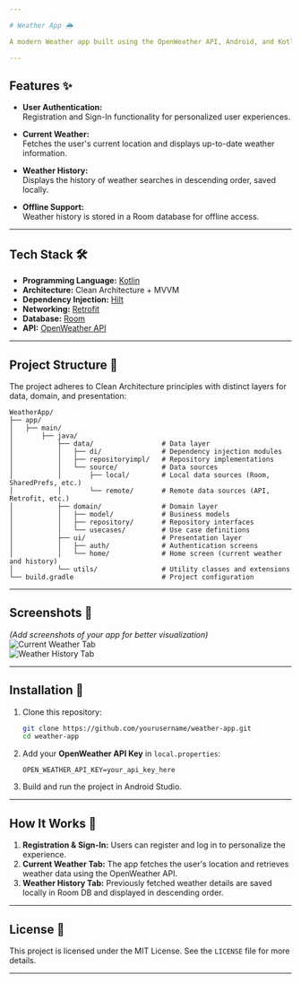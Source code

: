 ```yaml
---

# Weather App 🌦️

A modern Weather app built using the OpenWeather API, Android, and Kotlin. This app showcases clean architecture principles combined with the MVVM pattern for a scalable and maintainable codebase. It allows users to register, sign in, and view current weather conditions as well as weather history.

---
```


## Features ✨

- **User Authentication:**  
  Registration and Sign-In functionality for personalized user experiences.

- **Current Weather:**  
  Fetches the user's current location and displays up-to-date weather information.

- **Weather History:**  
  Displays the history of weather searches in descending order, saved locally.

- **Offline Support:**  
  Weather history is stored in a Room database for offline access.

---

## Tech Stack 🛠️

- **Programming Language:** [Kotlin](https://kotlinlang.org/)
- **Architecture:** Clean Architecture + MVVM
- **Dependency Injection:** [Hilt](https://dagger.dev/hilt/)
- **Networking:** [Retrofit](https://square.github.io/retrofit/)
- **Database:** [Room](https://developer.android.com/training/data-storage/room)
- **API:** [OpenWeather API](https://openweathermap.org/api)

---

## Project Structure 📂

The project adheres to Clean Architecture principles with distinct layers for data, domain, and presentation:

```
WeatherApp/
├── app/
│   ├── main/
│       ├── java/
│           ├── data/                 # Data layer
│           │   ├── di/               # Dependency injection modules
│           │   ├── repositoryimpl/   # Repository implementations
│           │   └── source/           # Data sources
│           │       ├── local/        # Local data sources (Room, SharedPrefs, etc.)
│           │       └── remote/       # Remote data sources (API, Retrofit, etc.)
│           ├── domain/               # Domain layer
│           │   ├── model/            # Business models
│           │   ├── repository/       # Repository interfaces
│           │   └── usecases/         # Use case definitions
│           ├── ui/                   # Presentation layer
│           │   ├── auth/             # Authentication screens
│           │   └── home/             # Home screen (current weather and history)
│           └── utils/                # Utility classes and extensions
└── build.gradle                      # Project configuration
```

---

## Screenshots 📸

*(Add screenshots of your app for better visualization)*  
![Current Weather Tab](#)  
![Weather History Tab](#)

---

## Installation 🚀

1. Clone this repository:
   ```bash
   git clone https://github.com/yourusername/weather-app.git
   cd weather-app
   ```
2. Add your **OpenWeather API Key** in `local.properties`:
   ```properties
   OPEN_WEATHER_API_KEY=your_api_key_here
   ```
3. Build and run the project in Android Studio.

---

## How It Works 🔧

1. **Registration & Sign-In:** Users can register and log in to personalize the experience.
2. **Current Weather Tab:** The app fetches the user's location and retrieves weather data using the OpenWeather API.
3. **Weather History Tab:** Previously fetched weather details are saved locally in Room DB and displayed in descending order.

---

## License 📜

This project is licensed under the MIT License. See the `LICENSE` file for more details.

---